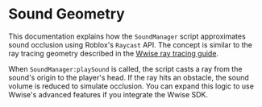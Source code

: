 # Sound Geometry

This documentation explains how the `SoundManager` script approximates sound occlusion using Roblox's `Raycast` API. The concept is similar to the ray tracing geometry described in the [Wwise ray tracing guide](https://www.audiokinetic.com/en/library/edge/?source=SDK&id=raytracing_geometry_guide.html).

When `SoundManager:playSound` is called, the script casts a ray from the sound's origin to the player's head. If the ray hits an obstacle, the sound volume is reduced to simulate occlusion. You can expand this logic to use Wwise's advanced features if you integrate the Wwise SDK.

